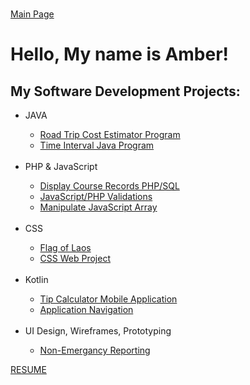 
<br> <a href="https://github.com/AmberKRodriguez">Main Page</a>

<h1>Hello, My name is Amber!</h1> 

<h2>My Software Development Projects:</h2>
<ul>
  <li>JAVA</li>
  <ul>
    <li><a href="https://amberkrodriguez.github.io/RoadTripCostEstimator/">Road Trip Cost Estimator Program</a> </li>
    <li><a href="https://amberkrodriguez.github.io/TimeIntervalCheck/">Time Interval Java Program</a></li>

  </ul>
  <br>
  <li>PHP & JavaScript</li>
  <ul>
    <li><a href="https://amberkrodriguez.github.io/Display-Course-Records-PHP-SQL/">Display Course Records PHP/SQL</a></li>
    <li><a href="https://amberkrodriguez.github.io/JavaScript-PHP-Validations-/">JavaScript/PHP Validations</a></li>
    <li><a href="https://amberkrodriguez.github.io/Manipulate-JavaScript-Array/">Manipulate JavaScript Array</a></li>
  </ul>
  
  <br>
  <li>CSS</li>
  <ul>
    <li><a href="https://amberkrodriguez.github.io/Flag-of-Laos/">Flag of Laos</a></li>
    <li><a href="https://amberkrodriguez.github.io/CSS-Web-Project-/">CSS Web Project</a></li>
  </ul>
  
  <br>
  <li>Kotlin</li>
  <ul>
    <li><a href="https://amberkrodriguez.github.io/Tip-Calculator-App/">Tip Calculator Mobile Application</a></li>
    <li><a href="https://amberkrodriguez.github.io/Student-Portal-/">Application Navigation</a></li>
  </ul>
  
   <br>
<li>UI Design, Wireframes, Prototyping</li>
    <ul>
 <li><a href="https://amberkrodriguez.github.io/Non-Emergancy-Reporting-Prototype-/">Non-Emergancy Reporting</a></li></li>
  </ul>
</ul>


<a href="https://amberkrodriguez.github.io/ResumePage/">RESUME</a>

